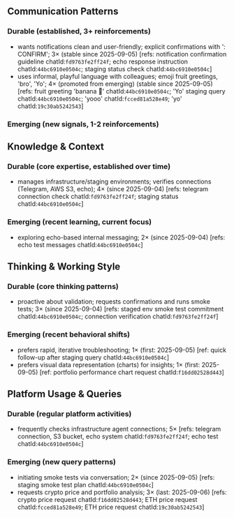 ## Communication Patterns
### Durable (established, 3+ reinforcements)
- wants notifications clean and user-friendly; explicit confirmations with ': CONFIRM'; 3× (stable since 2025-09-05) [refs: notification confirmation guideline chatId:`fd9763fe2ff24f`; echo response instruction chatId:`44bc6910e0504c`; staging status check chatId:`44bc6910e0504c`]
- uses informal, playful language with colleagues; emoji fruit greetings, 'bro', 'Yo'; 4× (promoted from emerging) (stable since 2025-09-05) [refs: fruit greeting 'banana 🍌' chatId:`44bc6910e0504c`; 'Yo' staging query chatId:`44bc6910e0504c`; 'yooo' chatId:`fcced81a528e49`; 'yo' chatId:`19c30ab5242543`]

### Emerging (new signals, 1-2 reinforcements)

## Knowledge & Context
### Durable (core expertise, established over time)
- manages infrastructure/staging environments; verifies connections (Telegram, AWS S3, echo); 4× (since 2025-09-04) [refs: telegram connection check chatId:`fd9763fe2ff24f`; staging status chatId:`44bc6910e0504c`]

### Emerging (recent learning, current focus)
- exploring echo-based internal messaging; 2× (since 2025-09-04) [refs: echo test messages chatId:`44bc6910e0504c`]

## Thinking & Working Style
### Durable (core thinking patterns)
- proactive about validation; requests confirmations and runs smoke tests; 3× (since 2025-09-04) [refs: staged env smoke test commitment chatId:`44bc6910e0504c`; connection verification chatId:`fd9763fe2ff24f`]

### Emerging (recent behavioral shifts)
- prefers rapid, iterative troubleshooting; 1× (first: 2025-09-05) [ref: quick follow-up after staging query chatId:`44bc6910e0504c`]
- prefers visual data representation (charts) for insights; 1× (first: 2025-09-05) [ref: portfolio performance chart request chatId:`f16dd02528d443`]

## Platform Usage & Queries
### Durable (regular platform activities)
- frequently checks infrastructure agent connections; 5× [refs: telegram connection, S3 bucket, echo system chatId:`fd9763fe2ff24f`; echo test chatId:`44bc6910e0504c`]

### Emerging (new query patterns)
- initiating smoke tests via conversation; 2× (since 2025-09-05) [refs: staging smoke test plan chatId:`44bc6910e0504c`]
- requests crypto price and portfolio analysis; 3× (last: 2025-09-06) [refs: crypto price request chatId:`f16dd02528d443`; ETH price request chatId:`fcced81a528e49`; ETH price request chatId:`19c30ab5242543`]